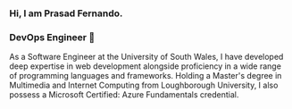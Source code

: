 ### Hi, I am Prasad Fernando. 
### DevOps Engineer 👋
As a Software Engineer at the University of South Wales, I have developed deep expertise in web development alongside proficiency in a wide range of programming languages and frameworks. Holding a Master's degree in Multimedia and Internet Computing from Loughborough University, I also possess a Microsoft Certified: Azure Fundamentals credential.
<!--
**prasadf/prasadf** is a ✨ _special_ ✨ repository because its `README.md` (this file) appears on your GitHub profile.
[DevOps Future](2430a259-platform-1024x576.jpg)
Here are some ideas to get you started:

- 🔭 I’m currently working on ...
- 🌱 I’m currently learning ...
- 👯 I’m looking to collaborate on ...
- 🤔 I’m looking for help with ...
- 💬 Ask me about ...
- 📫 How to reach me: ...
- 😄 Pronouns: ...
- ⚡ Fun fact: ...
-->
